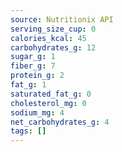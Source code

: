 ```yaml
---
source: Nutritionix API
serving_size_cup: 0
calories_kcal: 45
carbohydrates_g: 12
sugar_g: 1
fiber_g: 7
protein_g: 2
fat_g: 1
saturated_fat_g: 0
cholesterol_mg: 0
sodium_mg: 4
net_carbohydrates_g: 4
tags: []
---
```

